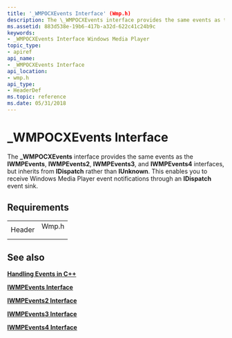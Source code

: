 ```yaml
---
title: '_WMPOCXEvents Interface' (Wmp.h)
description: The \_WMPOCXEvents interface provides the same events as the IWMPEvents, IWMPEvents2, IWMPEvents3, and IWMPEvents4 interfaces, but inherits from IDispatch rather than IUnknown.
ms.assetid: 883d538e-19b6-417b-a32d-622c41c24b9c
keywords:
- _WMPOCXEvents Interface Windows Media Player
topic_type:
- apiref
api_name:
- _WMPOCXEvents Interface
api_location:
- wmp.h
api_type:
- HeaderDef
ms.topic: reference
ms.date: 05/31/2018
---
```


# \_WMPOCXEvents Interface

The **\_WMPOCXEvents** interface provides the same events as the **IWMPEvents**, **IWMPEvents2**, **IWMPEvents3**, and **IWMPEvents4** interfaces, but inherits from **IDispatch** rather than **IUnknown**. This enables you to receive Windows Media Player event notifications through an **IDispatch** event sink.

## Requirements



|                   |                                                                                  |
|-------------------|----------------------------------------------------------------------------------|
| Header<br/> | <dl> <dt>Wmp.h</dt> </dl> |



## See also

<dl> <dt>

[**Handling Events in C++**](handling-events-in-c.md)
</dt> <dt>

[**IWMPEvents Interface**](/windows/desktop/api/wmp/nn-wmp-iwmpevents)
</dt> <dt>

[**IWMPEvents2 Interface**](/windows/desktop/api/wmp/nn-wmp-iwmpevents2)
</dt> <dt>

[**IWMPEvents3 Interface**](/windows/desktop/api/wmp/nn-wmp-iwmpevents3)
</dt> <dt>

[**IWMPEvents4 Interface**](/windows/desktop/api/wmp/nn-wmp-iwmpevents4)
</dt> </dl>

 

 





